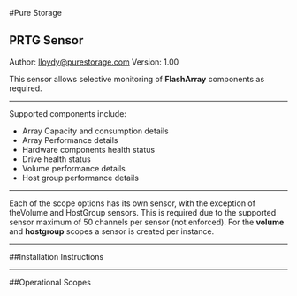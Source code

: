 
#Pure Storage
## PRTG Sensor

Author:     lloydy@purestorage.com
Version:    1.00


This sensor allows selective monitoring of **FlashArray** components as required. 

---

Supported components include:

- Array Capacity and consumption details
- Array Performance details
- Hardware components health status
- Drive health status
- Volume performance details
- Host group performance details

--- 
Each of the scope options has its own sensor, with the exception of theVolume and HostGroup sensors. This is required due to the supported sensor maximum of 50 channels per sensor (not enforced). For the **volume** and **hostgroup** scopes a sensor is created per instance.

---

##Installation Instructions



---

##Operational Scopes


